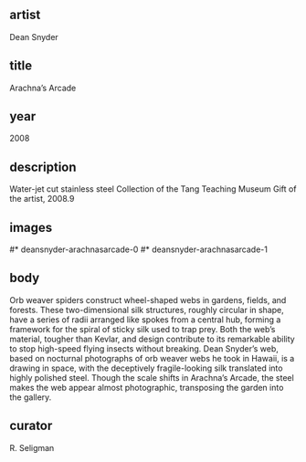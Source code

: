 ## artist
Dean Snyder 

## title
Arachna’s Arcade

## year
2008 

## description
Water-jet cut stainless steel 
Collection of the Tang Teaching Museum
Gift of the artist, 2008.9 

## images
#* deansnyder-arachnasarcade-0
#* deansnyder-arachnasarcade-1

## body
Orb weaver spiders construct wheel-shaped webs in gardens, fields, and forests. These two-dimensional silk structures, roughly circular in shape, have a series of radii arranged like spokes from a central hub, forming a framework for the spiral of sticky silk used to trap prey. Both the web’s material, tougher than Kevlar, and design contribute to its remarkable ability to stop high-speed flying insects without breaking. Dean Snyder’s web, based on nocturnal photographs of orb weaver webs he took in Hawaii, is a drawing in space, with the deceptively fragile-looking silk translated into highly polished steel. Though the scale shifts in Arachna’s Arcade, the steel makes the web appear almost photographic, transposing the garden into the gallery. 

## curator
R. Seligman